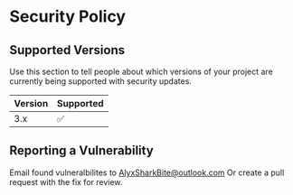 # Security Policy

## Supported Versions

Use this section to tell people about which versions of your project are
currently being supported with security updates.

| Version | Supported          |
| ------- | ------------------ |
| 3.x     | :white_check_mark: |

## Reporting a Vulnerability

Email found vulneralbilites to AlyxSharkBite@outlook.com
Or create a pull request with the fix for review. 
